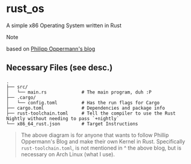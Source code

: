 # rust_os
A simple x86 Operating System written in Rust
> [!note]
> based on [Philipp Oppermann's blog](https://os.phil-opp.com)

## Necessary Files (see desc.)
```
.
├── src/
│   └── main.rs             # The main program, duh :P
├── .cargo/
│   └── config.toml         # Has the run flags for Cargo
├── cargo.toml              # Dependencies and package info
├── rust-toolchain.toml     # Tell the compiler to use the Rust Nightly without needing to pass `+nightly`
└── x86_64_rust.json        # Target Instructions
```
> The above diagram is for anyone that wants to follow Phillip Oppermann's Blog and make their own Kernel in Rust.
> Specifically `rust-toolchain.toml`, is not mentioned in ^ the above blog, but is necessary on Arch Linux (what I use).
